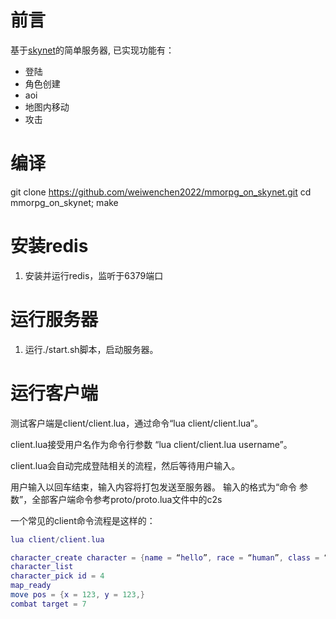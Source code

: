 # 前言
基于[skynet](https://github.com/cloudwu/skynet)的简单服务器, 已实现功能有：
* 登陆
* 角色创建
* aoi
* 地图内移动
* 攻击

# 编译
git clone https://github.com/weiwenchen2022/mmorpg_on_skynet.git
cd mmorpg_on_skynet; make

# 安装redis
1. 安装并运行redis，监听于6379端口

# 运行服务器
1. 运行./start.sh脚本，启动服务器。

# 运行客户端
测试客户端是client/client.lua，通过命令“lua client/client.lua”。

client.lua接受用户名作为命令行参数 “lua client/client.lua username”。

client.lua会自动完成登陆相关的流程，然后等待用户输入。

用户输入以回车结束，输入内容将打包发送至服务器。
输入的格式为“命令 参数”，全部客户端命令参考proto/proto.lua文件中的c2s

一个常见的client命令流程是这样的：

```lua
lua client/client.lua

character_create character = {name = “hello”, race = “human”, class = “warrior”,}
character_list
character_pick id = 4
map_ready
move pos = {x = 123, y = 123,}
combat target = 7
```